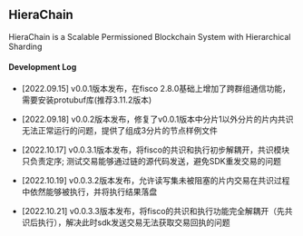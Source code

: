 ## HieraChain

HieraChain is a Scalable Permissioned Blockchain System with Hierarchical Sharding


#### Development Log

- [2022.09.15] v0.0.1版本发布，在fisco 2.8.0基础上增加了跨群组通信功能，需要安装protubuf库(推荐3.11.2版本)

- [2022.09.18] v0.0.2版本发布，修复了v0.0.1版本中分片1以外分片的片内共识无法正常运行的问题，提供了组成3分片的节点样例文件

- [2022.10.17] v0.0.3.1版本发布，将fisco的共识和执行初步解耦开，共识模块只负责定序; 测试交易能够通过链的源代码发送，避免SDK重发交易的问题

- [2022.10.19] v0.0.3.2版本发布，允许读写集未被阻塞的片内交易在共识过程中依然能够被执行，并将执行结果落盘

- [2022.10.21] v0.0.3.3版本发布，将fisco的共识和执行功能完全解耦开（先共识后执行），解决此时sdk发送交易无法获取交易回执的问题